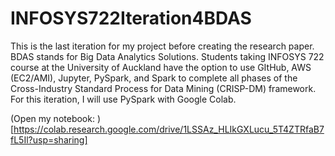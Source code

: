 # INFOSYS722Iteration4BDAS
This is the last iteration for my project before creating the research paper. BDAS stands for Big Data Analytics Solutions. Students taking INFOSYS 722 course at the University of Auckland have the option to use GItHub, AWS (EC2/AMI), Jupyter, PySpark, and Spark to complete all phases of the Cross-Industry Standard Process for Data Mining (CRISP-DM) framework. For this iteration, I will use PySpark with Google Colab.

(Open my notebook: )[https://colab.research.google.com/drive/1LSSAz_HLIkGXLucu_5T4ZTRfaB7fL5Il?usp=sharing]
